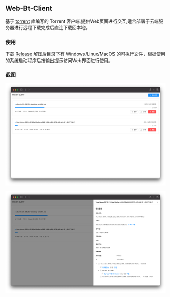 ## Web-Bt-Client

基于 [torrent](https://github.com/anacrolix/torrent) 库编写的 Torrent 客户端,提供Web页面进行交互,适合部署于云端服务器进行远程下载完成后直连下载回本地。

### 使用

下载 [Release](https://github.com/Tait4198/web-bt-client/releases/tag/1.0) 解压后目录下有 Windows/Linux/MacOS 的可执行文件，根据使用的系统启动程序后按输出提示访问Web界面进行使用。


### 截图

![01.png](https://github.com/Tait4198/web-bt-client/blob/main/screenshots/01.png?raw=true)

![02.png](https://github.com/Tait4198/web-bt-client/blob/main/screenshots/02.png?raw=true)